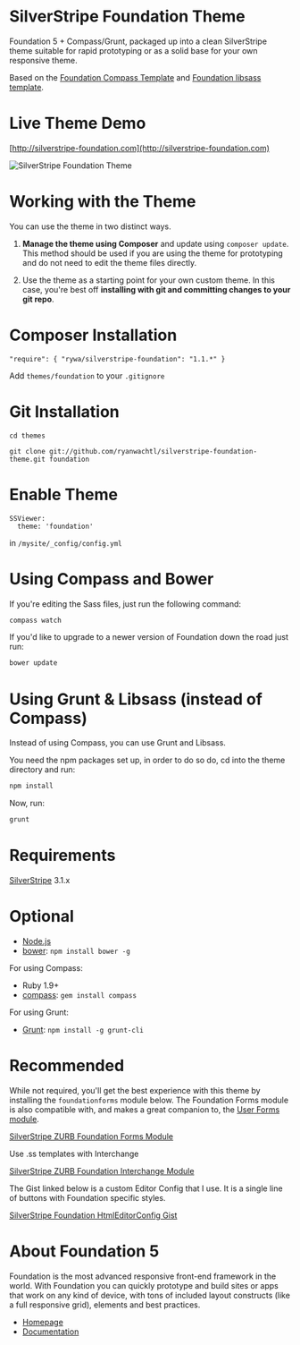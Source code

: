SilverStripe Foundation Theme
=================================

Foundation 5 + Compass/Grunt, packaged up into a clean SilverStripe theme suitable for rapid prototyping or as a solid base for your own responsive theme.

Based on the [Foundation Compass Template](https://github.com/zurb/foundation-compass-template) 
and [Foundation libsass template](https://github.com/zurb/foundation-libsass-template).

Live Theme Demo
=================================

[http://silverstripe-foundation.com](http://silverstripe-foundation.com)

![SilverStripe Foundation Theme](https://raw.github.com/ryanwachtl/silverstripe-foundation-theme/master/images/demo/screenshot.png)

Working with the Theme
=================================

You can use the theme in two distinct ways.

1. **Manage the theme using Composer** and update using `composer update`. This method should be used if you are using the theme for prototyping and do not need to edit the theme files directly.

2. Use the theme as a starting point for your own custom theme. In this case, you're best off **installing with git and committing changes to your git repo**.

Composer Installation
=================================

`"require": { "rywa/silverstripe-foundation": "1.1.*" }`

Add `themes/foundation` to your `.gitignore`

Git Installation
=================================

`cd themes`

`git clone git://github.com/ryanwachtl/silverstripe-foundation-theme.git foundation`

Enable Theme
=================================

```
SSViewer:
  theme: 'foundation'
```

in `/mysite/_config/config.yml`

Using Compass and Bower
=================================

If you're editing the Sass files, just run the following command:

```bash
compass watch
```

If you'd like to upgrade to a newer version of Foundation down the road just run:

```bash
bower update
```

Using Grunt & Libsass (instead of Compass)
=================================

Instead of using Compass, you can use Grunt and Libsass.

You need the npm packages set up, in order to do so do, cd into the theme directory and run:

```bash
npm install
```

Now, run:

```bash
grunt
```


Requirements
=================================
[SilverStripe](https://github.com/silverstripe/silverstripe-framework) 3.1.x

Optional
=================================

- [Node.js](http://nodejs.org)
- [bower](http://bower.io): `npm install bower -g`

For using Compass:

- Ruby 1.9+
- [compass](http://compass-style.org/): `gem install compass`

For using Grunt:

- [Grunt](http://gruntjs.com/): `npm install -g grunt-cli`


Recommended
=================================

While not required, you'll get the best experience with this theme by installing the `foundationforms` module below. The Foundation Forms module is also compatible with, and makes a great companion to, the [User Forms module](https://github.com/silverstripe/silverstripe-userforms).

[SilverStripe ZURB Foundation Forms Module](https://github.com/ryanwachtl/silverstripe-foundation-forms)

Use .ss templates with Interchange

[SilverStripe ZURB Foundation Interchange Module](https://github.com/ryanwachtl/silverstripe-foundation-interchange)

The Gist linked below is a custom Editor Config that I use. It is a single line of buttons with Foundation specific styles.

[SilverStripe Foundation HtmlEditorConfig Gist](https://gist.github.com/ryanwachtl/6251297)

About Foundation 5
=================================

Foundation is the most advanced responsive front-end framework in the world. With Foundation you can quickly prototype and build sites or apps that work on any kind of device, with tons of included layout constructs (like a full responsive grid), elements and best practices.

- [Homepage](http://foundation.zurb.com)
- [Documentation](http://foundation.zurb.com/docs)
